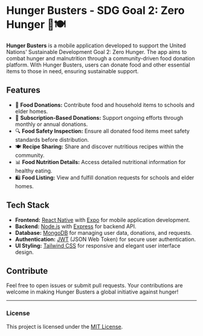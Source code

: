 # Hunger Busters - SDG Goal 2: Zero Hunger 🌱🍽️

**Hunger Busters** is a mobile application developed to support the United Nations' Sustainable Development Goal 2: Zero Hunger. The app aims to combat hunger and malnutrition through a community-driven food donation platform. With Hunger Busters, users can donate food and other essential items to those in need, ensuring sustainable support.

## Features
- 🥘 **Food Donations:** Contribute food and household items to schools and elder homes.
- 📅 **Subscription-Based Donations:** Support ongoing efforts through monthly or annual donations.
- 🔍 **Food Safety Inspection:** Ensure all donated food items meet safety standards before distribution.
- 🍽️ **Recipe Sharing:** Share and discover nutritious recipes within the community.
- 📊 **Food Nutrition Details:** Access detailed nutritional information for healthy eating.
- 🛍️ **Food Listing:** View and fulfill donation requests for schools and elder homes.

## Tech Stack
- **Frontend:** [React Native](https://reactnative.dev/) with [Expo](https://expo.dev/) for mobile application development.
- **Backend:** [Node.js](https://nodejs.org/) with [Express](https://expressjs.com/) for backend API.
- **Database:** [MongoDB](https://www.mongodb.com/) for managing user data, donations, and requests.
- **Authentication:** [JWT](https://jwt.io/) (JSON Web Token) for secure user authentication.
- **UI Styling:** [Tailwind CSS](https://tailwindcss.com/) for responsive and elegant user interface design.

## Contribute
Feel free to open issues or submit pull requests. Your contributions are welcome in making Hunger Busters a global initiative against hunger!

---

### License
This project is licensed under the [MIT License](LICENSE).
